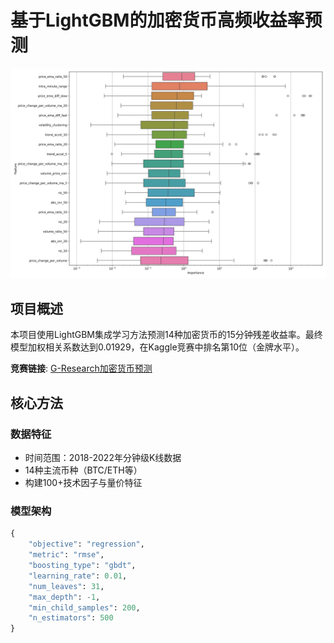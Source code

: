 # 基于LightGBM的加密货币高频收益率预测

![特征重要性](fig/feature_importance.png)

## 项目概述
本项目使用LightGBM集成学习方法预测14种加密货币的15分钟残差收益率。最终模型加权相关系数达到0.01929，在Kaggle竞赛中排名第10位（金牌水平）。

**竞赛链接**: [G-Research加密货币预测](https://www.kaggle.com/competitions/g-research-crypto-forecasting/data)


## 核心方法
### 数据特征
- 时间范围：2018-2022年分钟级K线数据
- 14种主流币种（BTC/ETH等）
- 构建100+技术因子与量价特征

### 模型架构
```python
{
    "objective": "regression",
    "metric": "rmse",
    "boosting_type": "gbdt",
    "learning_rate": 0.01,
    "num_leaves": 31,
    "max_depth": -1,
    "min_child_samples": 200,
    "n_estimators": 500
}